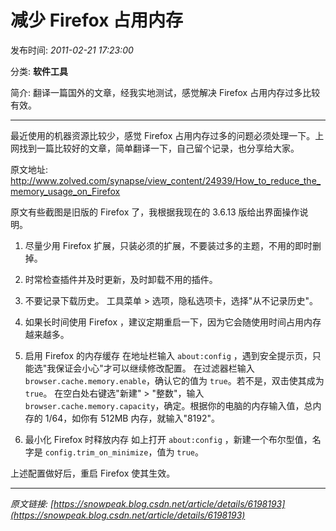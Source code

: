 # 减少 Firefox 占用内存

发布时间: *2011-02-21 17:23:00*

分类: __软件工具__

简介: 翻译一篇国外的文章，经我实地测试，感觉解决 Firefox 占用内存过多比较有效。

---------

最近使用的机器资源比较少，感觉 Firefox 占用内存过多的问题必须处理一下。上网找到一篇比较好的文章，简单翻译一下，自己留个记录，也分享给大家。

原文地址: http://www.zolved.com/synapse/view_content/24939/How_to_reduce_the_memory_usage_on_Firefox

原文有些截图是旧版的 Firefox 了，我根据我现在的 3.6.13 版给出界面操作说明。

1. 尽量少用 Firefox 扩展，只装必须的扩展，不要装过多的主题，不用的即时删掉。

2. 时常检查插件并及时更新，及时卸载不用的插件。

3. 不要记录下载历史。
   工具菜单 > 选项，隐私选项卡，选择"从不记录历史"。

4. 如果长时间使用 Firefox ，建议定期重启一下，因为它会随使用时间占用内存越来越多。

5. 启用 Firefox 的内存缓存
   在地址栏输入 `about:config` ，遇到安全提示页，只能选"我保证会小心"才可以继续修改配置。
   在过滤器栏输入 `browser.cache.memory.enable`，确认它的值为 `true`。若不是，双击使其成为 `true`。
   在空白处右键选"新建" > "整数"，输入 `browser.cache.memory.capacity`，确定。根据你的电脑的内存输入值，总内存的 1/64，如你有 512MB 内存，就输入"8192"。

6. 最小化 Firefox 时释放内存
   如上打开 `about:config` ，新建一个布尔型值，名字是 `config.trim_on_minimize`，值为 `true`。

上述配置做好后，重启 Firefox 使其生效。

---
*原文链接: [https://snowpeak.blog.csdn.net/article/details/6198193](https://snowpeak.blog.csdn.net/article/details/6198193)*